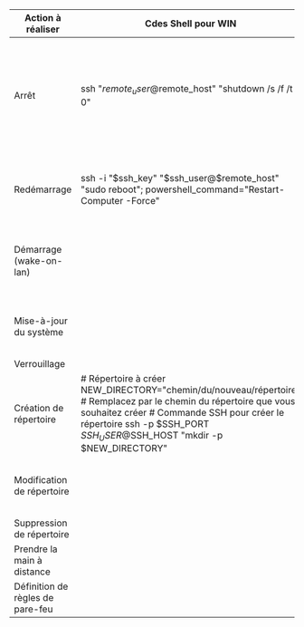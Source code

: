 | Action à réaliser                | Cdes Shell pour WIN                                                                                                                                                                                                                               | Cdes Shell pour Linux                                        | prérequis Linux                                         | Cdes powerShell pour WIN10                                                                                                                                                                                     | Cdes powerShell pour Linux                                                                                                                             | prérequis Windows                                  | préequis machines                                                                                     | Réseau                                                                                                   | Lien1                                                                                                                | Lien2                                                                                                           |
|----------------------------------|---------------------------------------------------------------------------------------------------------------------------------------------------------------------------------------------------------------------------------------------------|--------------------------------------------------------------|---------------------------------------------------------|----------------------------------------------------------------------------------------------------------------------------------------------------------------------------------------------------------------|--------------------------------------------------------------------------------------------------------------------------------------------------------|----------------------------------------------------|-------------------------------------------------------------------------------------------------------|----------------------------------------------------------------------------------------------------------|----------------------------------------------------------------------------------------------------------------------|-----------------------------------------------------------------------------------------------------------------|
| Arrêt                            | ssh   "$remote_user@$remote_host" "shutdown /s /f /t 0"                                                                                                                                                                                           | sudo shutdown -h now                                         | SSH                                                     | Stop-Computer -ComputerName NomMachine   -Force                                                                                                                                                                | $sshCommand   = "sudo shutdown -h now"                                                                                                                 | WinRM activé ou configurer SSH via WinSCP;   Putty | installer Powershell sous linux et Cygwin   ou Git pour faire fonctionner un script bash sous Windows |  priviléges sur machine hoté du serveur,   configuration outils d'administration pour un serveur distant | https://learn.microsoft.com/fr-fr/powershell/scripting/learn/remoting/ssh-remoting-in-powershell?view=powershell-7.3 | https://techexpert.tips/fr/powershell-fr/powershell-installation-des-outils-dadministration-du-serveur-distant/ |
| Redémarrage                      | ssh   -i "$ssh_key" "$ssh_user@$remote_host"  "sudo reboot";   powershell_command="Restart-Computer -Force"                                                                                                                                       | ssh   "$remote_user@$remote_host" "sudo reboot"              | SSH; Putty Link                                         | Restart-Computer -Force                                                                                                                                                                                        | faire appel à putty link pour démarrer ou   arrêter : $commandeSSH = "$plinkPath -ssh $adresseIp -l $utilisateur -pw   $motDePasse $commandeDemarrage" | module OpenSSH; putty link                         |                                                                                                       | identifiant et autorisation admin*                                                                       | https://www.it-connect.fr/comment-configurer-ladministration-a-distance-powershell-via-ssh/                          |                                                                                                                 |
| Démarrage (wake-on-lan)          |                                                                                                                                                                                                                                                   |                                                              | sudo   apt install wakeonlan; adresse MAC    renseignée |                                                                                                                                                                                                                |                                                                                                                                                        | configurer le bios (si carte mère le   permet)     | verifier carte réseau si accepte le WOL                                                               | renseigner l'adresse MAC de l'hote                                                                       | https://www.it-connect.fr/demarrer-son-pc-a-distance-wake-on-lanwan/                                                 | https://www.atera.com/fr/shared-script-library/activer-wake-on-lan/                                             |
| Mise-à-jour du système           |                                                                                                                                                                                                                                                   |                                                              |                                                         | exécutez Windows update : Get-WUInstall   -AcceptAll -AutoReboot                                                                                                                                               |                                                                                                                                                        | PowerShell Remoting (Win RM) requis;               |                                                                                                       | possibilité à tester via Windows Server   Update Services                                                | https://learn.microsoft.com/fr-fr/windows/deployment/update/waas-manage-updates-wsus                                 |                                                                                                                 |
| Verrouillage                     |                                                                                                                                                                                                                                                   |                                                              |                                                         |                                                                                                                                                                                                                |                                                                                                                                                        |                                                    |                                                                                                       |                                                                                                          |                                                                                                                      |                                                                                                                 |
| Création de répertoire           | # Répertoire à   créer NEW_DIRECTORY="chemin/du/nouveau/répertoire" # Remplacez par   le chemin du répertoire que vous souhaitez créer # Commande SSH pour créer le   répertoire ssh -p $SSH_PORT $SSH_USER@$SSH_HOST "mkdir -p   $NEW_DIRECTORY" | ssh   $remote_user@$remote_host "mkdir -p $remote_directory" | SSH                                                     | $NomDuRepertoire   = "C:\Chemin\Vers\Votre\NouveauRépertoire"                                                                                                                                                  | $sshCommand   = $sshClient.RunCommand("mkdir -p $remoteDirectory")                                                                                     | SSH                                                |                                                                                                       |                                                                                                          |                                                                                                                      |                                                                                                                 |
| Modification de répertoire       |                                                                                                                                                                                                                                                   |                                                              |                                                         | Invoke-Command   -Session $session -ScriptBlock { # Commandes PowerShell à exécuter sur le PC   distant Set-Location -Path $using:remoteDirectory # Effectuez ici les   opérations sur le répertoire distant } |                                                                                                                                                        |                                                    |                                                                                                       |                                                                                                          |                                                                                                                      |                                                                                                                 |
| Suppression de répertoire        |                                                                                                                                                                                                                                                   |                                                              |                                                         |                                                                                                                                                                                                                |                                                                                                                                                        |                                                    |                                                                                                       |                                                                                                          |                                                                                                                      |                                                                                                                 |
| Prendre la main à distance       |                                                                                                                                                                                                                                                   |                                                              | installer un logiciel VNC                               |                                                                                                                                                                                                                |                                                                                                                                                        | installer un logiciel VNC                          |                                                                                                       |                                                                                                          |                                                                                                                      |                                                                                                                 |
| Définition de règles de pare-feu |                                                                                                                                                                                                                                                   |                                                              |                                                         |                                                                                                                                                                                                                |                                                                                                                                                        |                                                    |                                                                                                       |                                                                                                          |                                                                                                                      |                                                                                                                 |